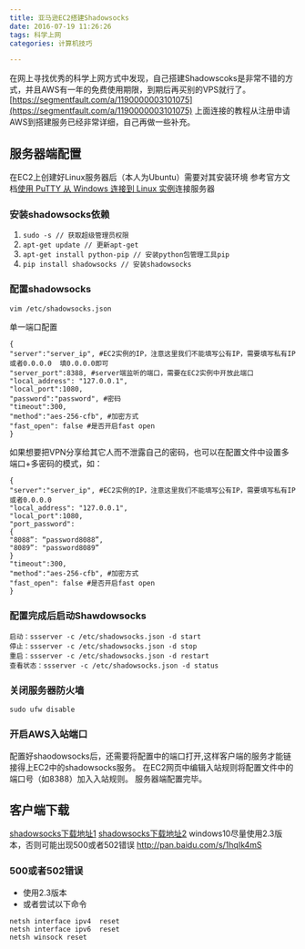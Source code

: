 ```yaml
---
title: 亚马逊EC2搭建Shadowsocks
date: 2016-07-19 11:26:26
tags: 科学上网
categories: 计算机技巧

---
```


在网上寻找优秀的科学上网方式中发现，自己搭建Shadowscoks是非常不错的方式，并且AWS有一年的免费使用期限，到期后再买别的VPS就行了。
[https://segmentfault.com/a/1190000003101075](https://segmentfault.com/a/1190000003101075)
上面连接的教程从注册申请AWS到搭建服务已经非常详细，自己再做一些补充。

## 服务器端配置

在EC2上创建好Linux服务器后（本人为Ubuntu）需要对其安装环境
参考官方文档[使用 PuTTY 从 Windows 连接到 Linux 实例](http://docs.aws.amazon.com/zh_cn/AWSEC2/latest/UserGuide/putty.html)连接服务器

### 安装shadowsocks依赖
1. `sudo -s // 获取超级管理员权限`
2. `apt-get update // 更新apt-get`
3. `apt-get install python-pip // 安装python包管理工具pip`
4. `pip install shadowsocks // 安装shadowsocks`

### 配置shadowsocks

`vim /etc/shadowsocks.json`

单一端口配置
```
{
"server":"server_ip", #EC2实例的IP，注意这里我们不能填写公有IP，需要填写私有IP或者0.0.0.0  填0.0.0.0即可
"server_port":8388, #server端监听的端口，需要在EC2实例中开放此端口
"local_address": "127.0.0.1",
"local_port":1080,
"password":"password", #密码
"timeout":300,
"method":"aes-256-cfb", #加密方式
"fast_open": false #是否开启fast open
}
```
如果想要把VPN分享给其它人而不泄露自己的密码，也可以在配置文件中设置多端口+多密码的模式，如：
```
{
"server":"server_ip", #EC2实例的IP，注意这里我们不能填写公有IP，需要填写私有IP或者0.0.0.0
"local_address": "127.0.0.1",
"local_port":1080,
"port_password":
{
"8088”: “password8088”,
"8089”: "password8089”
}
"timeout":300,
"method":"aes-256-cfb", #加密方式
"fast_open": false #是否开启fast open
}
```

### 配置完成后启动Shawdowsocks

```
启动：ssserver -c /etc/shadowsocks.json -d start
停止：ssserver -c /etc/shadowsocks.json -d stop
重启：ssserver -c /etc/shadowsocks.json -d restart
查看状态：ssserver -c /etc/shadowsocks.json -d status
```

### 关闭服务器防火墙

`sudo ufw disable`

### 开启AWS入站端口
配置好shaodowsocks后，还需要将配置中的端口打开,这样客户端的服务才能链接得上EC2中的shadowsocks服务。
在EC2网页中编辑入站规则将配置文件中的端口号（如8388）加入入站规则。
服务器端配置完毕。

## 客户端下载
[shadowsocks下载地址1](https://www.gaotizi.com/knowledgebase/2/shadowsocks.html)
[shadowsocks下载地址2](https://shadowsocks.com/client.html)
windows10尽量使用2.3版本，否则可能出现500或者502错误
http://pan.baidu.com/s/1hqIk4mS


### 500或者502错误
- 使用2.3版本
- 或者尝试以下命令
```
netsh interface ipv4  reset
netsh interface ipv6  reset
netsh winsock reset
```
